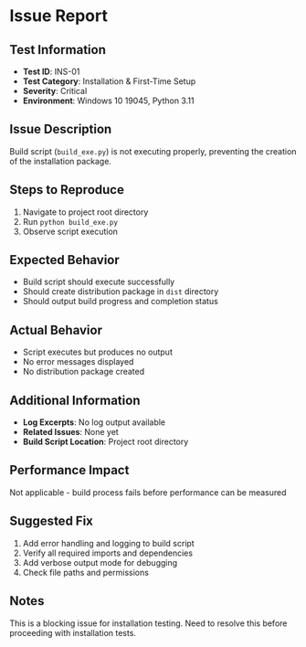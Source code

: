 # Issue Report

## Test Information
- **Test ID**: INS-01
- **Test Category**: Installation & First-Time Setup
- **Severity**: Critical
- **Environment**: Windows 10 19045, Python 3.11

## Issue Description
Build script (`build_exe.py`) is not executing properly, preventing the creation of the installation package.

## Steps to Reproduce
1. Navigate to project root directory
2. Run `python build_exe.py`
3. Observe script execution

## Expected Behavior
- Build script should execute successfully
- Should create distribution package in `dist` directory
- Should output build progress and completion status

## Actual Behavior
- Script executes but produces no output
- No error messages displayed
- No distribution package created

## Additional Information
- **Log Excerpts**: No log output available
- **Related Issues**: None yet
- **Build Script Location**: Project root directory

## Performance Impact
Not applicable - build process fails before performance can be measured

## Suggested Fix
1. Add error handling and logging to build script
2. Verify all required imports and dependencies
3. Add verbose output mode for debugging
4. Check file paths and permissions

## Notes
This is a blocking issue for installation testing. Need to resolve this before proceeding with installation tests. 